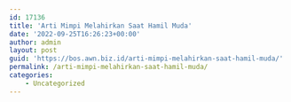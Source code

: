 ```yaml
---
id: 17136
title: 'Arti Mimpi Melahirkan Saat Hamil Muda'
date: '2022-09-25T16:26:23+00:00'
author: admin
layout: post
guid: 'https://bos.awn.biz.id/arti-mimpi-melahirkan-saat-hamil-muda/'
permalink: /arti-mimpi-melahirkan-saat-hamil-muda/
categories:
    - Uncategorized
---
```


